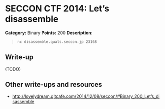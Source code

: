 # SECCON CTF 2014: Let’s disassemble

**Category:** Binary
**Points:** 200
**Description:**

> ```bash
> nc disassemble.quals.seccon.jp 23168
> ```

## Write-up

(TODO)

## Other write-ups and resources

* <http://lovelydream.gitcafe.com/2014/12/08/seccon/#Binary_200_Let’s_disassemble>
